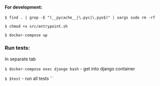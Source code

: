 #### For development:
``` $ find . | grep -E "(__pycache__|\.pyc|\.pyo$)" | xargs sudo rm -rf ```

``` $ chmod +x src/entrypoint.sh ```

``` $ docker-compose up ```

### Run tests:
In separate tab

``` $ docker-compose exec django bash ``` - get into django container

``` $ $test ``` - run all tests
``
